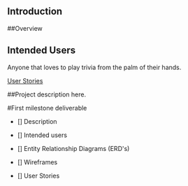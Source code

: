 ## Introduction 

##Overview

## Intended Users 
Anyone that loves to play trivia from the palm of their hands. 

[User Stories](docs/user-stories.md) 


##Project description here. 


#First milestone deliverable 

* [] Description 

* [] Intended users

* [] Entity Relationship Diagrams (ERD's) 

* [] Wireframes

* [] User Stories 



